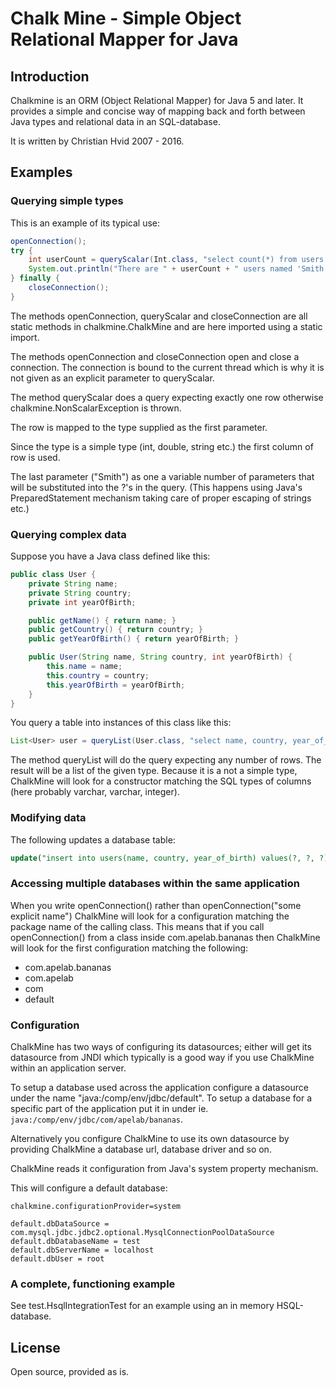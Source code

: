 # Chalk Mine - Simple Object Relational Mapper for Java

## Introduction

Chalkmine is an ORM (Object Relational Mapper) for Java 5 and later. It provides a simple and concise way of mapping
back and forth between Java types and relational data in an SQL-database.

It is written by Christian Hvid 2007 - 2016.

## Examples

### Querying simple types

This is an example of its typical use:

```java
openConnection();
try {
    int userCount = queryScalar(Int.class, "select count(*) from users where name = ?", "Smith");
    System.out.println("There are " + userCount + " users named 'Smith'.");
} finally {
    closeConnection();
}
```

The methods openConnection, queryScalar and closeConnection are all static methods in chalkmine.ChalkMine and are here
imported using a static import.

The methods openConnection and closeConnection open and close a connection.
The connection is bound to the current thread which is why it is not given as an explicit parameter to queryScalar.

The method queryScalar does a query expecting exactly one row otherwise chalkmine.NonScalarException is thrown.

The row is mapped to the type supplied as the first parameter.

Since the type is a simple type (int, double, string etc.) the first column of row is used.

The last parameter ("Smith") as one a variable number of parameters that will be substituted into the ?'s in the query.
(This happens using Java's PreparedStatement mechanism taking care of proper escaping of strings etc.)

### Querying complex data

Suppose you have a Java class defined like this:

```java
public class User {
    private String name;
    private String country;
    private int yearOfBirth;

    public getName() { return name; }
    public getCountry() { return country; }
    public getYearOfBirth() { return yearOfBirth; }

    public User(String name, String country, int yearOfBirth) {
        this.name = name;
        this.country = country;
        this.yearOfBirth = yearOfBirth;
    }
}
```

You query a table into instances of this class like this:

```java
List<User> user = queryList(User.class, "select name, country, year_of_birth from users");
```

The method queryList will do the query expecting any number of rows. The result will be a list of the given type.
Because it is a not a simple type, ChalkMine will look for a constructor matching the SQL types of columns
(here probably varchar, varchar, integer).

### Modifying data

The following updates a database table:

```sql
update("insert into users(name, country, year_of_birth) values(?, ?, ?)", "Smith", "Bahamas", 1956);
```

### Accessing multiple databases within the same application

When you write openConnection() rather than openConnection("some explicit name") ChalkMine will look for a configuration
matching the package name of the calling class. This means that if you call openConnection() from a class inside
com.apelab.bananas then ChalkMine will look for the first configuration matching the following:

 - com.apelab.bananas
 - com.apelab
 - com
 - default

### Configuration

ChalkMine has two ways of configuring its datasources; either will get its datasource from JNDI which typically is a
good way if you use ChalkMine within an application server.

To setup a database used across the application configure a datasource under the name "java:/comp/env/jdbc/default".
To setup a database for a specific part of the application put it in under ie.
```java:/comp/env/jdbc/com/apelab/bananas```.

Alternatively you configure ChalkMine to use its own datasource by providing ChalkMine a database url, database driver
and so on.

ChalkMine reads it configuration from Java's system property mechanism.

This will configure a default database:

```
chalkmine.configurationProvider=system

default.dbDataSource = com.mysql.jdbc.jdbc2.optional.MysqlConnectionPoolDataSource
default.dbDatabaseName = test
default.dbServerName = localhost
default.dbUser = root
```

### A complete, functioning example

See test.HsqlIntegrationTest for an example using an in memory HSQL-database.

## License

Open source, provided as is.
